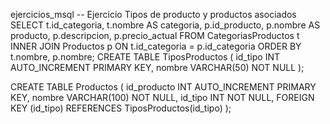  ejercicios_msql
-- Ejercicio Tipos de producto y productos asociados
SELECT 
    t.id_categoria,
    t.nombre AS categoria,
    p.id_producto,
    p.nombre AS producto,
    p.descripcion,
    p.precio_actual
FROM 
    CategoriasProductos t
INNER JOIN 
    Productos p ON t.id_categoria = p.id_categoria
ORDER BY 
    t.nombre, p.nombre;
CREATE TABLE TiposProductos (
    id_tipo INT AUTO_INCREMENT PRIMARY KEY,
    nombre VARCHAR(50) NOT NULL
);

CREATE TABLE Productos (
    id_producto INT AUTO_INCREMENT PRIMARY KEY,
    nombre VARCHAR(100) NOT NULL,
    id_tipo INT NOT NULL,
    FOREIGN KEY (id_tipo) REFERENCES TiposProductos(id_tipo)
);